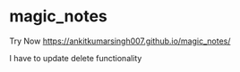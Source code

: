 # magic_notes

Try Now https://ankitkumarsingh007.github.io/magic_notes/


I have to update delete functionality
